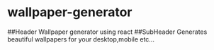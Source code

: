 # wallpaper-generator
##Header
Wallpaper generator using react
##SubHeader
Generates beautiful wallpapers for your desktop,mobile etc...
